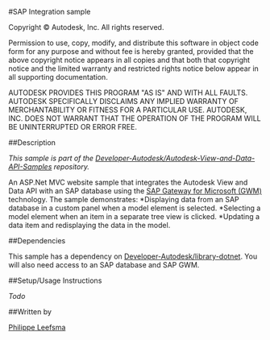 
#SAP Integration sample

Copyright &#169; Autodesk, Inc. All rights reserved.

Permission to use, copy, modify, and distribute this software in object code form for any purpose and without fee is hereby granted, provided that the above copyright notice appears in all copies and that both that copyright notice and the limited warranty and restricted rights notice below appear in all supporting documentation.

AUTODESK PROVIDES THIS PROGRAM "AS IS" AND WITH ALL FAULTS. AUTODESK SPECIFICALLY DISCLAIMS ANY IMPLIED WARRANTY OF MERCHANTABILITY OR FITNESS FOR A PARTICULAR USE. AUTODESK, INC. DOES NOT WARRANT THAT THE OPERATION OF THE PROGRAM WILL BE UNINTERRUPTED OR ERROR FREE.

##Description

*This sample is part of the [Developer-Autodesk/Autodesk-View-and-Data-API-Samples](https://github.com/Developer-Autodesk/autodesk-view-and-data-api-samples) repository.*

An ASP.Net MVC website sample that integrates the Autodesk View and Data API with an SAP database using the [SAP Gateway for Microsoft (GWM)](http://scn.sap.com/docs/DOC-47563) technology. The sample demonstrates:
*Displaying data from an SAP database in a custom panel when a model element is selected.
*Selecting a model element when an item in a separate tree view is clicked.
*Updating a data item and redisplaying the data in the model.

##Dependencies

This sample has a dependency on [Developer-Autodesk/library-dotnet](https://github.com/Developer-Autodesk/library-dotnet). You will also need access to an SAP database and SAP GWM.

##Setup/Usage Instructions

*Todo*

##Written by 

[Philippe Leefsma](http://adndevblog.typepad.com/cloud_and_mobile/philippe-leefsma.html)
